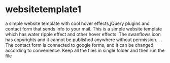 # websitetemplate1
a simple website template with cool hover effects,jQuery plugins and contact form that sends info to your mail.
This is a simple website template which has water ripple effect and other hover effects.
The swanflows icon has copyrights and it cannot be published anywhere without permission.
.
.
The contact form is connected to google forms, and it can be changed according to convenience.
Keep all the files in single folder and then run the file
